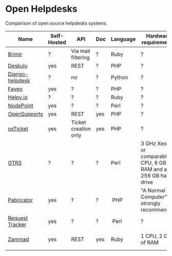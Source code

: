 # Open Helpdesks
Comparison of open source helpdesks systems.

Name | Self-Hosted | API | Doc | Language | Hardware requirements | Activity | Comment
--- | --- | --- | --- | --- | --- | --- | --- 
[Brimir](https://github.com/ivaldi/brimir) | ? | Via mail filtering | ? | Ruby | ? | Active |
[Deskulu](https://github.com/taskulu/deskulu) | yes | REST | ? | PHP | ? | Inactive |
[Django-helpdesk](https://github.com/django-helpdesk/django-helpdesk) | ?  | no | ? | Python | ? | Active |
[Faveo](https://github.com/ladybirdweb/faveo-helpdesk) | yes | ? | ? | PHP | ? | Active |
[Helpy.io](https://github.com/helpyio/helpy) | ? | ? | ? | Ruby | ? | Active |
[NodePoint](https://github.com/dendory/nodepoint) | yes | ? | ? | Perl | ? | Inactive |
[OpenSupports](https://github.com/opensupports/opensupports) | yes | REST | yes | PHP | ? | Active |
[osTicket](https://github.com/osTicket/osTicket) | yes | Ticket creation only | yes | PHP | ? | Active |
[OTRS](https://github.com/OTRS/otrs) | ? | ? | ? | Perl | 3 GHz Xeon or comparable CPU, 8 GB RAM and a 256 GB hard drive | Active |
[Pabricator](https://github.com/phacility/phabricator/) | yes | ? | ? | PHP | "A Normal Computer" is strongly recommended | Active |
[Request Tracker](https://bestpractical.com/request-tracker) | yes | ? | ? | Perl | ? | Inactive |
[Zammad](https://github.com/zammad/zammad) | yes | REST | yes | Ruby | 1 CPU, 2 GB of RAM | Active | Official [API PHP Client](https://github.com/zammad/zammad-api-client-php)
